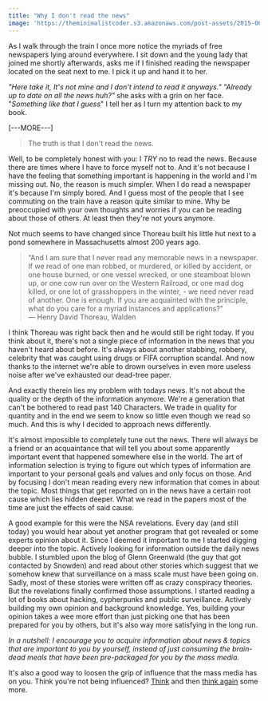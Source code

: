 ```yaml
---
title: "Why I don't read the news"
image: 'https://theminimalistcoder.s3.amazonaws.com/post-assets/2015-06-01/header_news.jpg'
---
```

As I walk through the train I once more notice the myriads of free newspapers lying around everywhere.  I sit down and the young lady that joined me shortly afterwards, asks me if I finished reading the newspaper located on the seat next to me. I pick it up and hand it to her. 

*"Here take it, It's not mine and I don't intend to read it anyways."*  *"Already up to date on all the news huh?"* she asks with a grin on her face. "*Something like that I guess*" I tell her as I turn my attention back to my book. 

[---MORE---]

> The truth is that I don't read the news. 

Well, to be completely honest with you: I *TRY* no to read the news. Because there are times where I have to force myself not to. And it's not because I have the feeling that something important is happening in the world and I'm missing out. No, the reason is much simpler. When I do read a newspaper it's because I'm simply bored. And I guess most of the people that I see commuting on the train have a reason quite similar to mine. 
Why be preoccupied with your own thoughts and worries if you can be reading about those of others. At least then they're not yours anymore.

Not much seems to have changed since Thoreau built his little hut next to a pond somewhere in Massachusetts almost 200 years ago.

> “And I am sure that I never read any memorable news in a newspaper. If we read of one man robbed, or murdered, or killed by accident, or one house burned, or one vessel wrecked, or one steamboat blown up, or one cow run over on the Western Railroad, or one mad dog killed, or one lot of grasshoppers in the winter, - we need never read of another. One is enough. If you are acquainted with the principle, what do you care for a myriad instances and applications?”   
> ― Henry David Thoreau, Walden

I think Thoreau was right back then and he would still be right today. If you think about it, there's not a single piece of information in the news that you haven't heard about before. It's always about another stabbing, robbery, celebrity that was caught using drugs or FIFA corruption scandal. 
And now thanks to the internet we're able to drown ourselves in even more useless noise after we've exhausted our dead-tree paper.

And exactly therein lies my problem with todays news. It's not about the quality or the depth of the information anymore. We're a generation that can't be bothered to read past 140 Characters. We trade in quality for quantity and in the end we seem to know so little even though we read so much. And this is why I decided to approach news differently.

It's almost impossible to completely tune out the news. There will always be a friend or an acquaintance that will tell you about some apparently important event that happened somewhere else in the world. The art of information selection is trying to figure out which types of information are important to your personal goals and values and only focus on those.
And by focusing I don't mean reading every new information that comes in about the topic. Most things that get reported on in the news have a certain root cause which lies hidden deeper. What we read in the papers most of the time are just the effects of said cause.

A good example for this were the NSA revelations. Every day (and still today) you would hear about yet another program that got revealed or some experts opinion about it. Since I deemed it important to me I started digging deeper into the topic. Actively looking for information outside the daily news bubble. I stumbled upon the blog of Glenn Greenwald (the guy that got contacted by Snowden) and read about other stories which suggest that we somehow knew that surveillance on a mass scale must have been going on. 
Sadly, most of these stories were written off as crazy conspiracy theories. But the revelations finally confirmed those assumptions. I started reading a lot of books about hacking, cypherpunks and public surveillance. Actively building my own opinion and background knowledge. Yes, building your opinion takes a wee more effort than just picking one that has been prepared for you by others, but it's also way more satisfying in the long run.

*In a nutshell: I encourage you to acquire information about news & topics that are important to you by yourself, instead of just consuming the brain-dead meals that have been pre-packaged for you by the mass media.*

It's also a good way to loosen the grip of influence that the mass media has on you. Think you're not being influenced? [Think](https://www.youtube.com/watch?v=XtcucHPkFkg) and then [think again](https://www.youtube.com/watch?v=cgkQXJ3mugY) some more.
